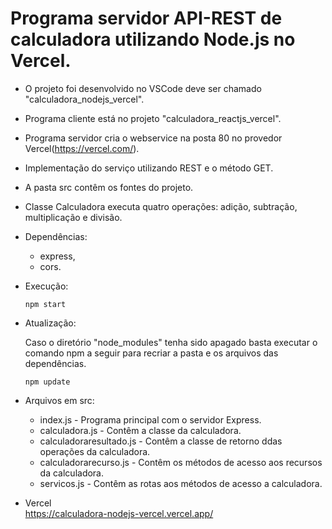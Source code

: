 # Programa servidor API-REST de calculadora utilizando Node.js no Vercel.

- O projeto foi desenvolvido no VSCode deve ser chamado "calculadora_nodejs_vercel".
- Programa cliente está no projeto "calculadora_reactjs_vercel".
- Programa servidor cria o webservice na posta 80 no provedor Vercel(https://vercel.com/).
- Implementação do serviço utilizando REST e o método GET.
- A pasta src contêm os fontes do projeto.
- Classe Calculadora executa quatro operações: adição, subtração, multiplicação e divisão.

- Dependências:    
    - express,
    - cors.

- Execução:    
   <pre><code>npm start</code></pre>

- Atualização:

   Caso o diretório "node_modules" tenha sido apagado basta executar o comando npm a seguir para recriar a pasta e os arquivos das dependências.
   <pre><code>npm update</code></pre>

- Arquivos em src:
    - index.js - Programa principal com o servidor Express.
    - calculadora.js - Contêm a classe da calculadora.
    - calculadoraresultado.js - Contêm a classe de retorno ddas operações da calculadora.
    - calculadorarecurso.js - Contêm os métodos de acesso aos recursos da calculadora.
    - servicos.js - Contêm as rotas aos métodos de acesso a calculadora.

- Vercel   
    https://calculadora-nodejs-vercel.vercel.app/